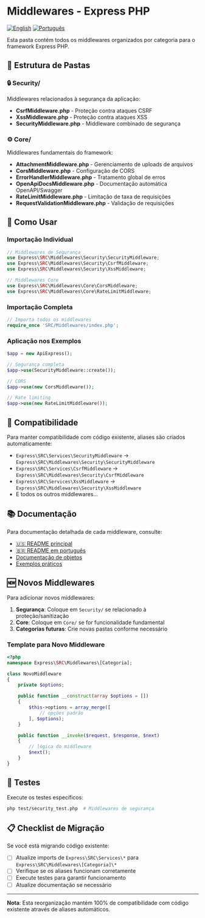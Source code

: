 # Middlewares - Express PHP

[![English](https://img.shields.io/badge/Language-English-blue)](../../SRC/Middlewares/README.md) [![Português](https://img.shields.io/badge/Language-Português-green)](middlewares.md)

Esta pasta contém todos os middlewares organizados por categoria para o framework Express PHP.

## 📁 Estrutura de Pastas

### 🔒 Security/
Middlewares relacionados à segurança da aplicação:

- **CsrfMiddleware.php** - Proteção contra ataques CSRF
- **XssMiddleware.php** - Proteção contra ataques XSS
- **SecurityMiddleware.php** - Middleware combinado de segurança

### ⚙️ Core/
Middlewares fundamentais do framework:

- **AttachmentMiddleware.php** - Gerenciamento de uploads de arquivos
- **CorsMiddleware.php** - Configuração de CORS
- **ErrorHandlerMiddleware.php** - Tratamento global de erros
- **OpenApiDocsMiddleware.php** - Documentação automática OpenAPI/Swagger
- **RateLimitMiddleware.php** - Limitação de taxa de requisições
- **RequestValidationMiddleware.php** - Validação de requisições

## 🚀 Como Usar

### Importação Individual

```php
// Middlewares de Segurança
use Express\SRC\Middlewares\Security\SecurityMiddleware;
use Express\SRC\Middlewares\Security\CsrfMiddleware;
use Express\SRC\Middlewares\Security\XssMiddleware;

// Middlewares Core
use Express\SRC\Middlewares\Core\CorsMiddleware;
use Express\SRC\Middlewares\Core\RateLimitMiddleware;
```

### Importação Completa

```php
// Importa todos os middlewares
require_once 'SRC/Middlewares/index.php';
```

### Aplicação nos Exemplos

```php
$app = new ApiExpress();

// Segurança completa
$app->use(SecurityMiddleware::create());

// CORS
$app->use(new CorsMiddleware());

// Rate limiting
$app->use(new RateLimitMiddleware());
```

## 🔄 Compatibilidade

Para manter compatibilidade com código existente, aliases são criados automaticamente:

- `Express\SRC\Services\SecurityMiddleware` → `Express\SRC\Middlewares\Security\SecurityMiddleware`
- `Express\SRC\Services\CsrfMiddleware` → `Express\SRC\Middlewares\Security\CsrfMiddleware`
- `Express\SRC\Services\XssMiddleware` → `Express\SRC\Middlewares\Security\XssMiddleware`
- E todos os outros middlewares...

## 📚 Documentação

Para documentação detalhada de cada middleware, consulte:

- [🇺🇸 README principal](../../README.md)
- [🇧🇷 README em português](README.md)
- [Documentação de objetos](objetos.md)
- [Exemplos práticos](../../examples/)

## 🆕 Novos Middlewares

Para adicionar novos middlewares:

1. **Segurança**: Coloque em `Security/` se relacionado à proteção/sanitização
2. **Core**: Coloque em `Core/` se for funcionalidade fundamental
3. **Categorias futuras**: Crie novas pastas conforme necessário

### Template para Novo Middleware

```php
<?php
namespace Express\SRC\Middlewares\[Categoria];

class NovoMiddleware
{
    private $options;

    public function __construct(array $options = [])
    {
        $this->options = array_merge([
            // opções padrão
        ], $options);
    }

    public function __invoke($request, $response, $next)
    {
        // lógica do middleware
        $next();
    }
}
```

## 🧪 Testes

Execute os testes específicos:

```bash
php test/security_test.php  # Middlewares de segurança
```

## 📋 Checklist de Migração

Se você está migrando código existente:

- [ ] Atualize imports de `Express\SRC\Services\*` para `Express\SRC\Middlewares\[Categoria]\*`
- [ ] Verifique se os aliases funcionam corretamente
- [ ] Execute testes para garantir funcionamento
- [ ] Atualize documentação se necessário

---

**Nota**: Esta reorganização mantém 100% de compatibilidade com código existente através de aliases automáticos.
